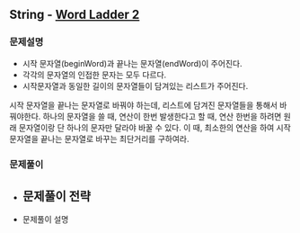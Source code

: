 ## String - [Word Ladder 2](https://leetcode.com/problems/word-ladder-ii/)

### 문제설명

- 시작 문자열(beginWord)과 끝나는 문자열(endWord)이 주어진다.
- 각각의 문자열의 인접한 문자는 모두 다르다.
- 시작문자열과 동일한 길이의 문자열들이 담겨있는 리스트가 주어진다.

시작 문자열을 끝나는 문자열로 바꿔야 하는데, 리스트에 담겨진 문자열들을 통해서 바꿔야한다. 하나의 문자열을 쓸 때, 연산이 
한번 발생한다고 할 때, 연산 한번을 하려면 원래 문자열이랑 단 하나의 문자만 달라야 바꿀 수 있다. 이 때, 최소한의 연산을 
하여 시작 문자열을 끝나는 문자열로 바꾸는 최단거리를 구하여라.

### 문제풀이

- 문제풀이 전략
    - 


- 문제풀이 설명




